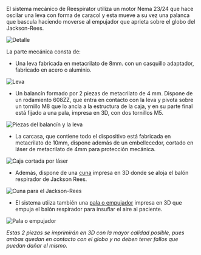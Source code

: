 El sistema mecánico de Reespirator utiliza un motor Nema 23/24 que hace oscilar una leva con forma de caracol y esta mueve a su vez una palanca que bascula haciendo moverse al empujador que aprieta sobre el globo del Jackson-Rees.

![Detalle](https://gitlab.com/reespirator/reespirator-doc/-/raw/master/images/mechanic.jpg "Detalle de la leva, el motor y la palanca")

La parte mecánica consta de:

* Una leva fabricada en metacrilato de 8mm. con un casquillo adaptador, fabricado en acero o aluminio.

![Leva](https://gitlab.com/reespirator/reespirator-doc/-/raw/master/images/mechanic/leva.jpg "Leva cortada en madera")

* Un balancín formado por 2 piezas de metacrilato de 4 mm. Dispone de un rodamiento 608ZZ, que entra en contacto con la leva y pivota sobre un tornillo M8 que lo ancla a la estructura de la caja, y en su parte final está fijado a una pala, impresa en 3D, con dos tornillos M5.

![Piezas del balancín y la leva](https://gitlab.com/reespirator/reespirator-doc/-/raw/master/images/mechanic/leva-y-balancín.jpg "Piezas del balancín y la leva cortadas en metacrilato")

* La carcasa, que contiene todo el dispositivo está fabricada en metacrilato de 10mm, dispone además de un embellecedor, cortado en láser de metacrilato de 4mm para protección mecánica.

![Caja cortada por láser](https://gitlab.com/reespirator/reespirator-doc/-/raw/master/images/cut/metacrilato.png "Caja cortada por láser")

* Además, dispone de una [cuna](https://gitlab.com/reespirator/reespirator2020/-/blob/master/files/stl/cuna.stl "Cuna impresa en 3D para alojar el balón del Jackson-Rees") impresa en 3D donde se aloja el balón respirador de Jackson Rees.

![Cuna para el Jackson-Rees](https://gitlab.com/reespirator/reespirator-doc/-/raw/master/images/stl/cuna_v1.png "Cuna para el Jackson-Rees")

* El sistema utiiza también una [pala o empujador](https://gitlab.com/reespirator/reespirator2020/-/blob/master/files/stl/empujador_v3.stl "Cuna impresa en 3D para alojar el balón del Jackson-Rees") impresa en 3D que empuja el balón respirador para insuflar el aire al paciente. 

![Pala o empujador](https://gitlab.com/reespirator/reespirator-doc/-/raw/master/images/stl/empujador_v3.png "Pala o empujador")

*Estas 2 piezas se imprimirán en 3D con la mayor calidad posible, pues ambas quedan en contacto con el globo y no deben tener fallos que puedan dañar el mismo.*
